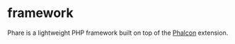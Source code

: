 # framework
Phare is a lightweight PHP framework built on top of the [Phalcon](https://phalcon.io/) extension.
